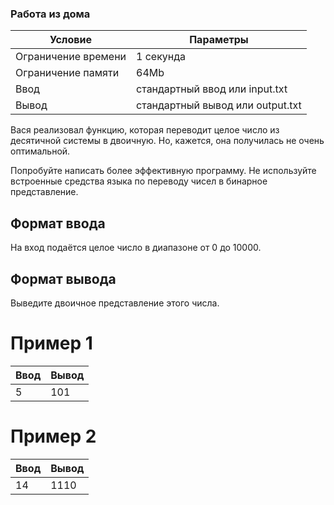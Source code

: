 ### Работа из дома

| Условие             | Параметры                        |
| ------------------- | -------------------------------- |
| Ограничение времени | 1 секунда                        |
| Ограничение памяти  | 64Mb                             |
| Ввод                | стандартный ввод или input.txt   |
| Вывод               | стандартный вывод или output.txt |

Вася реализовал функцию, которая переводит целое число из десятичной системы в двоичную. Но, кажется, она получилась не очень оптимальной.

Попробуйте написать более эффективную программу. Не используйте встроенные средства языка по переводу чисел в бинарное представление.

## Формат ввода

На вход подаётся целое число в диапазоне от 0 до 10000.

## Формат вывода

Выведите двоичное представление этого числа.

# Пример 1

| Ввод | Вывод |
| ---- | ----- |
| 5    | 101   |

# Пример 2

| Ввод | Вывод |
| ---- | ----- |
| 14   | 1110  |

